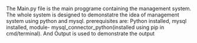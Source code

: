 The Main.py file is the main proggrame containing the management system. The whole system is designed to demonstatre the idea of management system using python and mysql.
prerequisites are:
Python installed,
mysql installed,
module- mysql_connector_python(installed using pip in cmd/terminal).
And Output is used to demonstrate the output
